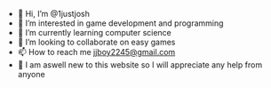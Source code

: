 - 👋 Hi, I’m @1justjosh
- 👀 I’m interested in game development and programming
- 🌱 I’m currently learning computer science 
- 💞️ I’m looking to collaborate on easy games 
- 📫 How to reach me jjboy2245@gmail.com
- 🙏 I am aswell new to this website so I will appreciate any help from anyone
